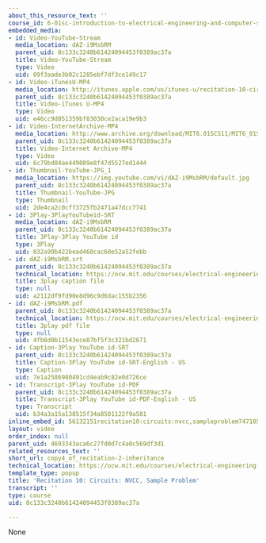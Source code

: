 ```yaml
---
about_this_resource_text: ''
course_id: 6-01sc-introduction-to-electrical-engineering-and-computer-science-i-spring-2011
embedded_media:
- id: Video-YouTube-Stream
  media_location: dAZ-i9MsbRM
  parent_uid: 8c133c3240b61424094453f0389ac37a
  title: Video-YouTube-Stream
  type: Video
  uid: 09f3aade3b02c1285ebf7df3ce149c17
- id: Video-iTunesU-MP4
  media_location: http://itunes.apple.com/us/itunes-u/recitation-10-circuits-nvcc/id490181666?i=108667951
  parent_uid: 8c133c3240b61424094453f0389ac37a
  title: Video-iTunes U-MP4
  type: Video
  uid: e46cc9d051359bf83030ce2aca19e9b3
- id: Video-InternetArchive-MP4
  media_location: http://www.archive.org/download/MIT6.01SCS11/MIT6_01SC_rec10_300k.mp4
  parent_uid: 8c133c3240b61424094453f0389ac37a
  title: Video-Internet Archive-MP4
  type: Video
  uid: 6c79bd04ae449089e8f47d5527ed1444
- id: Thumbnail-YouTube-JPG_1
  media_location: https://img.youtube.com/vi/dAZ-i9MsbRM/default.jpg
  parent_uid: 8c133c3240b61424094453f0389ac37a
  title: Thumbnail-YouTube-JPG
  type: Thumbnail
  uid: 2de4ca2c0cff3725fb2471a47dcc7741
- id: 3Play-3PlayYouTubeid-SRT
  media_location: dAZ-i9MsbRM
  parent_uid: 8c133c3240b61424094453f0389ac37a
  title: 3Play-3Play YouTube id
  type: 3Play
  uid: 032a99b422bead460cac60e52a52febb
- id: dAZ-i9MsbRM.srt
  parent_uid: 8c133c3240b61424094453f0389ac37a
  technical_location: https://ocw.mit.edu/courses/electrical-engineering-and-computer-science/6-01sc-introduction-to-electrical-engineering-and-computer-science-i-spring-2011/resource-index/copy4_of_recitation-2-inheritance/dAZ-i9MsbRM.srt
  title: 3play caption file
  type: null
  uid: a2112df9fd90e8d96c9d6dac155b2356
- id: dAZ-i9MsbRM.pdf
  parent_uid: 8c133c3240b61424094453f0389ac37a
  technical_location: https://ocw.mit.edu/courses/electrical-engineering-and-computer-science/6-01sc-introduction-to-electrical-engineering-and-computer-science-i-spring-2011/resource-index/copy4_of_recitation-2-inheritance/dAZ-i9MsbRM.pdf
  title: 3play pdf file
  type: null
  uid: 4fb8d0b11543ece87bf5f3c321bd2671
- id: Caption-3Play YouTube id-SRT
  parent_uid: 8c133c3240b61424094453f0389ac37a
  title: Caption-3Play YouTube id-SRT-English - US
  type: Caption
  uid: 7e1a2586980491cd4eab9c82e0d726ce
- id: Transcript-3Play YouTube id-PDF
  parent_uid: 8c133c3240b61424094453f0389ac37a
  title: Transcript-3Play YouTube id-PDF-English - US
  type: Transcript
  uid: b34a3a15a138515f34a8501122f9a581
inline_embed_id: 56132151recitation10:circuits:nvcc,sampleproblem74710536
layout: video
order_index: null
parent_uid: 4693343aca6c27fd0d7c4a0c569df3d1
related_resources_text: ''
short_url: copy4_of_recitation-2-inheritance
technical_location: https://ocw.mit.edu/courses/electrical-engineering-and-computer-science/6-01sc-introduction-to-electrical-engineering-and-computer-science-i-spring-2011/resource-index/copy4_of_recitation-2-inheritance
template_type: popup
title: 'Recitation 10: Circuits: NVCC, Sample Problem'
transcript: ''
type: course
uid: 8c133c3240b61424094453f0389ac37a

---
```

None